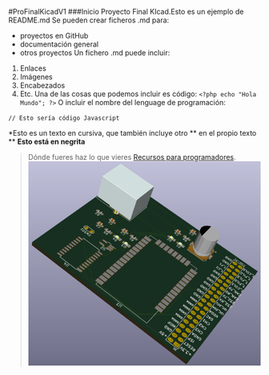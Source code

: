 #ProFinalKicadV1
###Inicio Proyecto Final KIcad.Esto es un ejemplo de README.md
Se pueden crear ficheros .md para:
* proyectos en GitHub
* documentación general
* otros proyectos
Un fichero .md puede incluir:
1. Enlaces
2. Imágenes
3. Encabezados
4. Etc.
Una de las cosas que podemos incluir es código:
`<?php echo "Hola Mundo"; ?>`
O incluir el nombre del lenguage de programación:
```[javascript]
// Esto sería código Javascript
```
*Esto es un texto en cursiva, que también incluye otro ** en el propio texto **
**Esto está en negrita**
>Dónde fueres haz lo que vieres
[Recursos para programadores](http://laboratorios.fi.uba.ar/lse/especializacion.html "CESE/LSE-Especializacion SE").
![Una imagen cualquiera](https://github.com/FranklinA/ProFinalKicadV1/blob/PrototipoFinal/XbeeEDU_CIAA.png?raw=true "De 150 x 150 píxeles")
